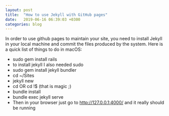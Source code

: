 ```yaml
---
layout: post
title:  "How to use Jekyll with GitHub pages"
date:   2019-06-16 06:39:03 +0300
categories: blog
---
```


In order to use github pages to maintain your site, you need to install Jekyll in your local machine and commit the files produced by the system. Here is a quick list of things to do in macOS:

* sudo gem install rails
* to install jekyll I also needed sudo
* sudo gem install jekyll bundler
* cd ~/Sites
* jekyll new <foldername>
* cd <foldername> OR cd !$ (that is magic ;)
* bundle install
* bundle exec jekyll serve
* Then in your browser just go to http://127.0.0.1:4000/ and it really should be running
